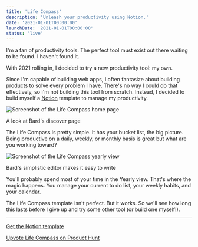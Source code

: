 ```yaml
---
title: 'Life Compass'
description: 'Unleash your productivity using Notion.'
date: '2021-01-01T00:00:00'
launchDate: '2021-01-01T00:00:00'
status: 'live'
---
```


I'm a fan of productivity tools. The perfect tool must exist out there waiting to be found. I haven't found it.

With 2021 rolling in, I decided to try a new productivity tool: my own.

Since I'm capable of building web apps, I often fantasize about building products to solve every problem I have. There's no way I could do that effectively, so I'm not building this tool from scratch. Instead, I decided to build myself a [Notion](https://notion.so) template to manage my productivity.

![Screenshot of the Life Compass home page](/assets/projects/life-compass/screen-1.png)

<div class="text-xs text-center">A look at Bard's discover page</div>

The Life Compass is pretty simple. It has your bucket list, the big picture. Being productive on a daily, weekly, or monthly basis is great but what are you working toward?

![Screenshot of the Life Compass yearly view](/assets/projects/life-compass/screen-2.png)

<div class="text-xs text-center">Bard's simplistic editor makes it easy to write</div>

You'll probably spend most of your time in the Yearly view. That's where the magic happens. You manage your current to do list, your weekly habits, and your calendar.

The Life Compass template isn't perfect. But it works. So we'll see how long this lasts before I give up and try some other tool (or build one myself!).

---

[Get the Notion template](https://www.notion.so/batteries/Life-Compass-02c03da606884a35805ae3b9c4df75dd)

[Upvote Life Compass on Product Hunt](https://www.producthunt.com/posts/life-compass)